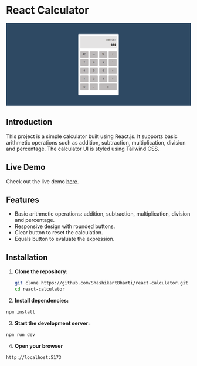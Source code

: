 # React Calculator

![Calculator Screenshot](screenshot.png)

## Introduction

This project is a simple calculator built using React.js. It supports basic arithmetic operations such as addition, subtraction, multiplication, division and percentage. The calculator UI is styled using Tailwind CSS.

## Live Demo

Check out the live demo [here](https://react-calculator-ten-blue.vercel.app/).

## Features

- Basic arithmetic operations: addition, subtraction, multiplication, division and percentage.
- Responsive design with rounded buttons.
- Clear button to reset the calculation.
- Equals button to evaluate the expression.

## Installation

1. **Clone the repository:**

   ```bash
   git clone https://github.com/ShashikantBharti/react-calculator.git
   cd react-calculator
   ```

2. **Install dependencies:**

```bash
npm install
```

3. **Start the development server:**

```bash
npm run dev
```

4. **Open your browser**

```bash
http://localhost:5173
```
